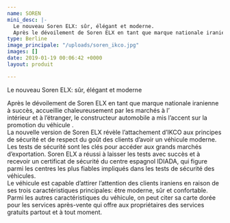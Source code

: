 ```yaml
---
name: SOREN
mini_desc: |-
  Le nouveau Soren ELX: sûr, élégant et moderne.
  Après le dévoilement de Soren ELX en tant que marque nationale iranienne à succès, accueillie chaleureusement par les marchés à l’intérieur et à l’étranger, le constructeur automobile a mis l’accent sur la promotion du véhicule.
type: Berline
image_principale: "/uploads/soren_ikco.jpg"
images: []
date: 2019-01-19 00:06:42 +0000
layout: produit

---
```

Le nouveau Soren ELX: sûr, élégant et moderne

Après le dévoilement de Soren ELX en tant que marque nationale iranienne à succès, accueillie chaleureusement par les marchés à l’  
intérieur et à l’étranger, le constructeur automobile a mis l’accent sur la promotion du véhicule .  
La nouvelle version de Soren ELX révèle l’attachement d’IKCO aux principes de sécurité et de respect du goût des clients d’avoir un véhicule moderne. Les tests de sécurité sont les clés pour accéder aux grands marchés d’exportation. Soren ELX a réussi à laisser les tests avec succès et à recevoir un certificat de sécurité du centre espagnol IDIADA, qui figure parmi les centres les plus fiables impliqués dans les tests de sécurité des véhicules.  
Le véhicule est capable d’attirer l’attention des clients iraniens en raison de ses trois caractéristiques principales: être moderne, sûr et confortable.  
Parmi les autres caractéristiques du véhicule, on peut citer sa carte dorée pour les services après-vente qui offre aux propriétaires des services gratuits partout et à tout moment.